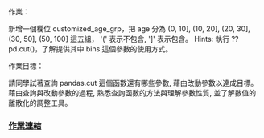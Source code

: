 
作業：

新增一個欄位 customized_age_grp，把 age 分為 (0, 10], (10, 20], (20, 30], (30, 50], (50, 100] 這五組， '(' 表示不包含, ']' 表示包含。
Hints: 執行 ??pd.cut()，了解提供其中 bins 這個參數的使用方式。


作業目標：

請同學試著查詢 pandas.cut 這個函數還有哪些參數, 藉由改動參數以達成目標。
藉由查詢與改動參數的過程, 熟悉查詢函數的方法與理解參數性質, 並了解數值的離散化的調整工具。

### [作業連結](https://github.com/zizhu13791/2nd-ML100Days/blob/master/homework/Day_012_HW.ipynb)
